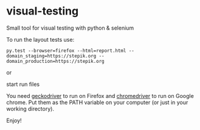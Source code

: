 # visual-testing
Small tool for visual testing with python &amp; selenium

To run the layout tests use: 

`py.test --browser=firefox --html=report.html --domain_staging=https://stepik.org --domain_production=https://stepik.org`

or

start run files

You need [geckodriver](https://github.com/mozilla/geckodriver/releases) to run on Firefox and [chromedriver](http://chromedriver.chromium.org/downloads) to run on Google chrome. Put them as the PATH variable on your computer (or just in your working directory).

Enjoy! 
